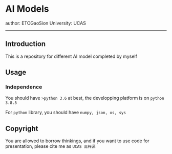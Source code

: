 # AI  Models

author: ETOGaoSion  University: UCAS

---

## Introduction

This is a repository for different AI model completed by myself

## Usage

### Independence

You should have `>python 3.6` at best, the developping platform is on `python 3.8.5`

For `python` library, you should have `numpy, json, os, sys`

## Copyright

You are allowed to borrow thinkings, and if you want to use code for presentation, please cite me as `UCAS 高梓源`
